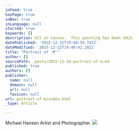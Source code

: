 ```yaml
---
inFeed: true
hasPage: true
inNav: true
inLanguage: null
starred: true
keywords: []
description: Oil on Canvas.  This painting has been SOLD.
datePublished: '2015-12-22T19:48:59.742Z'
dateModified: '2015-12-22T19:48:42.282Z'
title: "Portrait of 'M'"
author: []
sourcePath: _posts/2015-12-10-portrait-of-m.md
published: true
authors: []
publisher:
  name: null
  domain: null
  url: null
  favicon: null
url: portrait-of-m/index.html
_type: Article

---
```

Michael Hansen Artist and Photographer.
![](https://s3-us-west-2.amazonaws.com/the-grid-img/p/3bbcef784e0682b465ce0082b62190a17448fcb4.jpg)
